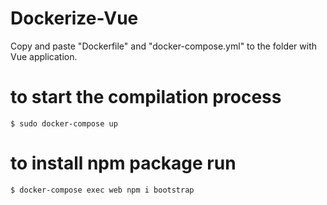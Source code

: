 # Dockerize-Vue

Copy and paste "Dockerfile" and "docker-compose.yml" to the folder with Vue application.

# to start the compilation process
`$ sudo docker-compose up`

# to install npm package run
`$ docker-compose exec web npm i bootstrap`

